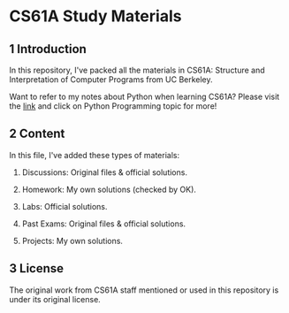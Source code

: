 # CS61A Study Materials

## 1 Introduction

In this repository, I've packed all the materials in CS61A: Structure and Interpretation of Computer Programs from UC Berkeley.  

Want to refer to my notes about Python when learning CS61A? Please visit the [link](https://csstudy.pages.dev/) and click on Python Programming topic for more!

## 2 Content

In this file, I've added these types of materials:

1. Discussions: Original files & official solutions.

2. Homework: My own solutions (checked by OK).

3. Labs: Official solutions.

4. Past Exams: Original files & official solutions.

5. Projects: My own solutions.

## 3 License

The original work from CS61A staff mentioned or used in this repository is under its original license.
